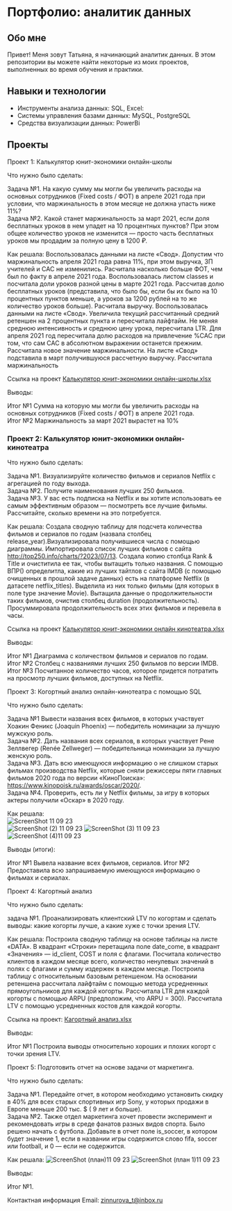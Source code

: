 # Портфолио: аналитик данных 
## Обо мне
Привет! Меня зовут Татьяна, я начинающий аналитик данных. В этом репозитории вы можете найти некоторые из моих проектов, выполненных во время обучения и практики.

## Навыки и технологии
- Инструменты анализа данных: SQL, Excel:
- Системы управления базами данных: MySQL, PostgreSQL
- Средства визуализации данных: PowerBi

## Проекты
Проект 1: Калькулятор юнит-экономики онлайн-школы

Что нужно было сделать: 

Задача №1. На какую сумму мы могли бы увеличить расходы на основных сотрудников (Fixed costs / ФОТ) в апреле 2021 года при условии, что маржинальность в этом месяце не должна упасть ниже 11%?  
Задача №2. Какой станет маржинальность за март 2021, если доля бесплатных уроков в нем упадет на 10 процентных пунктов? При этом общее количество уроков не изменится — просто часть бесплатных уроков мы продадим за полную цену в 1200 ₽.  

Как решала:  Воспользовалась данными на листе «Свод». Допустим что маржинальность апреля 2021 года равна 11%, при этом выручка, ЗП учителей и CAC не изменились. Расчитала насколько больше ФОТ, чем был по факту в апреле 2021 года.  Воспользовалась листом classes и посчитала доли уроков разной цены в марте 2021 года.  Рассчитав долю бесплатных уроков (представила, что было бы, если бы их было на 10 процентных пунктов меньше, а уроков за 1200 рублей на то же количество уроков больше). Расчитала выручку.  Воспользовалась данными на листе «Свод». Увеличила текущий рассчитанный средний ретеншен на 2 процентных пункта и пересчитала лайфтайм. Не меняя среднюю интенсивность и среднюю цену урока, пересчитала LTR. Для апреля 2021 год пересчитала долю расходов на привлечение %CAC при том, что сам CAC в абсолютном выражении останется прежним. Рассчитала новое значение маржинальности. На листе «Свод» подставила в март получившуюся рассчетную выручку. Рассчитала маржинальность

Ссылка на проект 
[Калькулятор юнит-экономики онлайн-школы.xlsx](https://github.com/Tatyana-portfolio/my-portfolio/files/12573046/-.-.xlsx)

Выводы:

Итог №1 Сумма на которую мы могли бы увеличить расходы на основных сотрудников (Fixed costs / ФОТ) в апреле 2021 года.  
Итог №2 Маржинальность за март 2021 вырастет на 10%

### Проект 2: Калькулятор юнит-экономики онлайн-кинотеатра

Что нужно было сделать:

Задача №1. Визуализируйте количество фильмов и сериалов Netflix с агрегацией по году выхода.  
Задача №2. Получите наименования лучших 250 фильмов.  
Задача №3. У вас есть подписка на Netflix и вы хотите использовать ее самым эффективным образом — посмотреть все лучшие фильмы. Рассчитайте, сколько времени на это потребуется.  

Как решала: Создала сводную таблицу для подсчета количества фильмов и сериалов по годам (назвала столбец release_year).Визуализировала получившиеся числа с помощью диаграммы. Импортировала список лучших фильмов с сайта http://top250.info/charts/?2023/07/13. Создала копию столбца Rank & Title и очиститила ее так, чтобы вытащить только названия. С помощью ВПР() определитла, какие из лучших тайтлов с сайта IMDB (с помощью очищенных в прошлой задаче данных) есть на платформе Netflix (в датасете netflix_titles). Выделила из них только фильмы (для которых в поле type значение Movie). Вытащила данные о продолжительности таких фильмов, очистив столбец duration (продолжительность). Просуммировала продолжительность всех этих фильмов и перевела в часы.

Ссылка на проект [Калькулятор юнит-экономики онлайн кинотеатра.xlsx](https://github.com/Tatyana-portfolio/my-portfolio/files/12573902/-.xlsx)

Выводы:

Итог №1 Диаграмма с количеством фильмов и сериалов по годам.  
Итог №2 Столбец с названиями лучших 250 фильмов по версии IMDB.  
Итог №3 Посчитанное количество часов, которое придется потратить на просмотр лучших фильмов, доступных на Netflix.

Проект 3: Когортный анализ онлайн-кинотеатра с помощью SQL

Что нужно было сделать:

Задача №1 Вывести названия всех фильмов, в которых участвует Хоакин Феникс (Joaquin Phoenix) — победитель номинации за лучшую мужскую роль.  
Задача №2. Дать названия всех сериалов, в которых участвует Рене Зеллвегер (Renée Zellweger) — победительница номинации за лучшую женскую роль.  
Задача №3. Дать всю имеющуюся информацию о не слишком старых фильмах производства Netflix, которые сняли режиссеры пяти главных фильмов 2020 года по версии «КиноПоиска»: https://www.kinopoisk.ru/awards/oscar/2020/.  
Задача №4. Проверить, есть ли у Netflix фильмы, за игру в которых актеры получили «Оскар» в 2020 году.

Как решала:  
![ScreenShot 11 09 23](https://github.com/Tatyana-portfolio/my-portfolio/assets/144625847/2a743315-de83-4f34-93bb-209fb8111a4f)  
![ScreenShot (2) 11 09 23](https://github.com/Tatyana-portfolio/my-portfolio/assets/144625847/2a6947f7-561c-425a-b99e-6c2ad598b772)
![ScreenShot (3) 11 09 23](https://github.com/Tatyana-portfolio/my-portfolio/assets/144625847/f62952dd-12a2-4830-9ac3-87eca6a18b15)
![ScreenShot (4)11 09 23](https://github.com/Tatyana-portfolio/my-portfolio/assets/144625847/f1c660a2-03ce-4cb5-a831-19cbed20ea9a)

Выводы (итоги):

Итог №1 Вывела название всех фильмов, сериалов.
Итог №2 Предоставила всю запрашиваемую имеющуюся информацию о фильмах и сериалах.

Проект 4: Кагортный анализ  

Что нужно было сделать:  

задача №1. Проанализировать клиентский LTV по когортам и сделать выводы: какие когорты лучше, а какие хуже с точки зрения LTV.

Как решала: Построила сводную таблицу на основе таблицы на листе «DATA». В квадрант «Строки» перетащила поле date_come, в квадрант «Значения» — id_client, COST и поля с флагами. Посчитала количество клиентов в каждом месяце всего, количество ненулевых значений в полях с флагами и сумму издержек в каждом месяце. Построила таблицу с относительным базовым ретеншеном. На основании ретеншена рассчитала лайфтайм с помощью метода усредненных прямоугольников для каждой когорты. Рассчитала LTR для каждой когорты с помощью ARPU (предположим, что ARPU = 300). Рассчитала LTV с помощью усредненных костов для каждой когорты. 

Ссылка на проект: [Кагортный анализ.xlsx](https://github.com/Tatyana-portfolio/my-portfolio/files/12575981/default.xlsx)

Выводы:

Итог №1 Построила выводы относительно хороших и плохих когорт с точки зрения LTV.

Проект 5: Подготовить отчет на основе задачи от маркетинга.

Что нужно было сделать:

Задача №1. Передайте отчет, в котором необходимо установить скидку в 40% для всех старых спортивных игр Sony, у которых продажи в Европе меньше 200 тыс. $ ( 9 лет и больше).  
Задача №2. Также отдел маркетинга хочет провести эксперимент и рекомендовать игры в среде фанатов разных видов спорта. Было решено начать с футбола. Добавьте в отчет поле is_soccer, в котором будет значение 1, если в названии игры содержится слово fifa, soccer или football, и 0 — если не содержится.  

Как решала: 
![ScreenShot  (план)11 09 23](https://github.com/Tatyana-portfolio/my-portfolio/assets/144625847/6078f220-ae0b-4c36-afc5-6eb3aa785b75)
![ScreenShot  (план 1)11 09 23](https://github.com/Tatyana-portfolio/my-portfolio/assets/144625847/aad07af7-d015-4c76-af36-04fd50714cac)

Выводы:

Итог №1. 


Контактная информация
Email: zinnurova_t@inbox.ru
